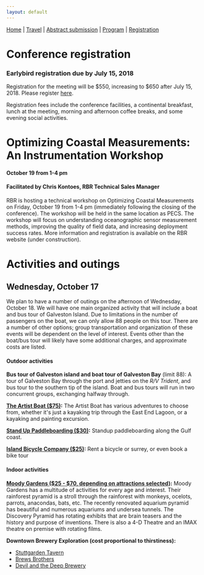 ```yaml
---
layout: default
---
```


[Home](./) | [Travel](./travel) | [Abstract submission](./submissions) | [Program](./program) | [Registration](./registration)


# Conference registration

### Earlybird registration due by July 15, 2018

Registration for the meeting will be $550, increasing to $650 after July 15, 2018. Please register [here](https://secure.touchnet.com:443/C21490_ustores/web/product_detail.jsp?PRODUCTID=10320).

Registration fees include the conference facilities, a continental breakfast, lunch at the meeting, morning and afternoon coffee breaks, and some evening social activities.


# Optimizing Coastal Measurements:  An Instrumentation Workshop
#### October 19 from 1-4 pm
#### Facilitated by Chris Kontoes, RBR Technical Sales Manager

RBR is hosting a technical workshop on Optimizing Coastal Measurements on Friday, October 19 from 1-4 pm (immediately following the closing of the conference). The workshop will be held in the same location as PECS. The workshop will focus on understanding oceanographic sensor measurement methods, improving the quality of field data, and increasing deployment success rates.  More information and registration is available on the RBR website (under construction).

# Activities and outings 

## Wednesday, October 17

We plan to have a number of outings on the afternoon of Wednesday, October 18. We will have one main organized activity that will include a boat and bus tour of Galveston Island. Due to limitations in the number of passengers on the boat, we can only allow 88 people on this tour. There are a number of other options; group transportation and organization of these events will be dependent on the level of interest. Events other than the boat/bus tour will likely have some additional charges, and approximate costs are listed.


#### Outdoor activities

**Bus tour of Galveston island and boat tour of Galveston Bay** (limit 88):  A tour of Galveston Bay through the port and jetties on the *R/V Trident*, and bus tour to the southern tip of the island. Boat and bus tours will run in two concurrent groups, exchanging halfway through.

**[The Artist Boat ($75)](www.artistboat.org):**  The Artist Boat has various adventures to choose from, whether it's just a kayaking trip through the East End Lagoon, or a kayaking and painting excursion. 


**[Stand Up Paddleboarding ($30)](http://www.supgulfcoasttx.com/):**  Standup paddleboarding along the Gulf coast.
 

**[Island Bicycle Company ($25)](https://www.islandbicyclecompany.com/tours):** Rent a bicycle or surrey, or even book a bike tour


#### Indoor activities

**[Moody Gardens ($25 - $70, depending on attractions selected)](http://www.moodygardens.com/attractions/):** Moody Gardens has a multitude of activities for every age and interest.  Their rainforest pyramid is a stroll through the rainforest with monkeys, ocelots, parrots, anacondas, bats, etc.  The recently renovated aquarium pyramid has beautiful and numerous aquariums and undersea tunnels. The Discovery Pyramid has rotating exhibits that are brain teasers and the history and purpose of inventions.  There is also a 4-D Theatre and an IMAX theatre on premise with rotating films. 


**Downtown Brewery Exploration (cost proportional to thirstiness):**

 - [Stuttgarden Tavern](https://www.stuttgardentavern.com/galveston/)
 - [Brews Brothers](https://www.facebook.com/BrewsBrothersGalveston/)
 - [Devil and the Deep Brewery](https://www.facebook.com/devilandthedeepbrew/)

